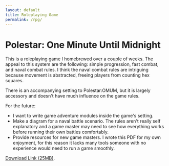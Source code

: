 ```yaml
---
layout: default
title: Roleplaying Game
permalink: /rpg/
---
```

# Polestar: One Minute Until Midnight

This is a roleplaying game I homebrewed over a couple of weeks. The appeal to this system are the following: simple progression, fast combat, and naval combat rules. I think the naval combat rules are intriguing because movement is abstracted, freeing players from counting hex squares. 

There is an accompanying setting to Polestar:OMUM, but it is largely accessory and doesn't have much influence on the game rules.

For the future:
- I want to write game adventure modules inside the game's setting.
- Make a diagram for a naval battle scenario. The rules aren't really self explanatory and a game master may need to see how everything works before running their own battles comfortably.
- Provide resources for new game masters. I wrote this PDF for my own enjoyment, for this reason it lacks many tools someone with no experience would need to run a game smoothly.

[Download Link (25MB)][hexcat]. 

[hexcat]: assets/polestar.pdf
